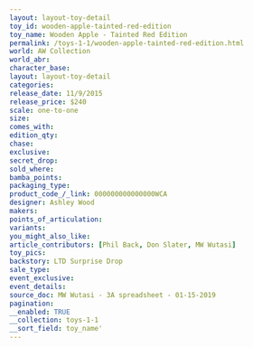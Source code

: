 ```yaml
---
layout: layout-toy-detail 
toy_id: wooden-apple-tainted-red-edition
toy_name: Wooden Apple - Tainted Red Edition
permalink: /toys-1-1/wooden-apple-tainted-red-edition.html
world: AW Collection
world_abr: 
character_base: 
layout: layout-toy-detail
categories: 
release_date: 11/9/2015
release_price: $240 
scale: one-to-one
size: 
comes_with: 
edition_qty: 
chase: 
exclusive: 
secret_drop: 
sold_where: 
bamba_points: 
packaging_type: 
product_code_/_link: 000000000000000WCA
designer: Ashley Wood
makers: 
points_of_articulation: 
variants: 
you_might_also_like: 
article_contributors: [Phil Back, Don Slater, MW Wutasi]
toy_pics: 
backstory: LTD Surprise Drop
sale_type: 
event_exclusive: 
event_details: 
source_doc: MW Wutasi - 3A spreadsheet - 01-15-2019
pagination: 
__enabled: TRUE
__collection: toys-1-1
__sort_field: toy_name'
---
```

